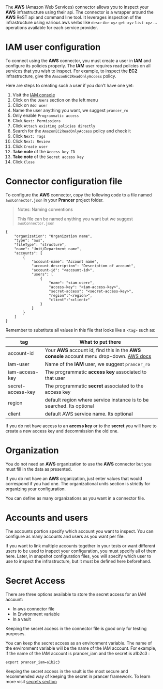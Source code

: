 The **AWS** (Amazon Web Services) connector allows you to inspect your **AWS** infrastructure using their api. The connector is a wrapper around the **AWS** ReST api and command line tool. It leverages inspection of the infrastructure using various aws verbs like `describe-xyz` `get-xyz` `list-xyz` ... operations available for each service provider.

# IAM user configuration

To connect using the **AWS** connector, you must create a user in **IAM** and configure its policies properly. The **IAM** user requires read policies on all services that you wish to inspect. For example, to inspect the **EC2** infrastructure, give the `AmazonEC2ReadOnlyAccess` policy.

Here are steps to creating such a user if you don't have one yet:

1. Visit the [IAM console](https://console.aws.amazon.com/iam/home)
2. Click on the `Users` section on the left menu
3. Click on `Add user`
4. Name the user anything you want, we suggest `prancer_ro`
5. Only enable `Programmatic access`
6. Click `Next: Permissions`
7. Click `Attach existing policies directly`
8. Search for the `AmazonEC2ReadOnlyAccess` policy and check it
9. Click `Next: Tags`
10. Click `Next: Review`
11. Click `Create user`
12. **Take note** of the `Access key ID`
13. **Take note** of the `Secret access key`
14. Click `Close`

# Connector configuration file

To configure the **AWS** connector, copy the following code to a file named `awsConnector.json` in your **Prancer** project folder.

> <NoteTitle>Notes: Naming conventions</NoteTitle>
>
> This file can be named anything you want but we suggest `awsConnector.json`

    {
        "organization": "Organization name",
        "type": "aws",
        "fileType": "structure",
        "name": "Unit/Department name",
        "accounts": [
            {
                "account-name": "Account name",
                "account-description": "Description of account",
                "account-id": "<account-id>",
                "users": [
                    {
                        "name": "<iam-user>",
                        "access-key": "<iam-access-key>",
                        "secret-access": "<secret-access-key>",
                        "region":"<region>",
                        "client":"<client>"
                    }
                ]
            }
        ]
    }

Remember to substitute all values in this file that looks like a `<tag>` such as:

| tag | What to put there |
|-----|-------------------|
| account-id | Your **AWS** account id, find this in the **AWS console** account menu drop-down. [AWS docs](https://docs.aws.amazon.com/IAM/latest/UserGuide/console_account-alias.html) |
| iam-user | Name of the **IAM** user, we suggest `prancer_ro` |
| iam-access-key | The programmatic **access key** associated to that user |
| secret-access-key | The programmatic **secret** associated to the access key |
| region       |        default region where service instance is to be searched. Its optional|     us-west-1     |
| client     |      default AWS service name. Its optional|    EC2, S3 etc    |

If you do not have access to an **access key** or to the **secret** you will have to create a new access key and decommission the old one.

# Organization

You do not need an **AWS** organization to use the **AWS** connector but you must fill in the data as presented.

If you do not have an **AWS** organization, just enter values that would correspond if you had one. The organizational units section is strictly for organizing your configuration.

You can define as many organizations as you want in a connector file.

# Accounts and users

The accounts portion specify which account you want to inspect. You can configure as many accounts and users as you want per file. 

If you want to link multiple accounts together in your tests or want different users to be used to inspect your configuration, you must specify all of them here. Later, in snapshot configuration files, you will specify which user to use to inspect the infrastructure, but it must be defined here beforehand.

# Secret Access

There are three options available to store the secret access for an IAM account: 

- In aws connector file 
- In Environment variable 
- In a vault

Keeping the secret access in the connector file is good only for testing purposes.

You can keep the secret access as an environment variable. The name of the environment variable will be the name of the IAM account. For example, if the name of the IAM account is prancer_iam and the secret is a1b2c3 :

    export prancer_iam=a1b2c3

Keeping the secret access in the vault is the most secure and recommended way of keeping the secret in prancer framework. To learn more visit [secrets section](../configuration/secrets.md)